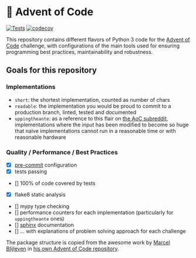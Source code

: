 # 🎄 Advent of Code
[![Tests](https://github.com/gansanay/adventofcode/actions/workflows/tests.yaml/badge.svg)](https://github.com/gansanay/adventofcode/actions/workflows/tests.yaml)
[![codecov](https://codecov.io/gh/gansanay/adventofcode/branch/main/graph/badge.svg?token=DXUOP0J9E1)](https://codecov.io/gh/gansanay/adventofcode)

This repository contains different flavors of Python 3 code for the [Advent of Code](https://adventofcode.com/) challenge, with configurations of the main tools used for ensuring programming best practices, maintainability and robustness.

## Goals for this repository

### Implementations

- `short`: the shortest implementation, counted as number of chars
- `readable`: the implementation you would be proud to commit to a production branch, linted, tested and documented
- `uppingtheante`: as a reference to this flair on [the AoC subreddit](https://www.reddit.com/r/adventofcode/), implementations where the input has been modified to become so huge that naive implementations cannot run in a reasonable time or with reasonable hardware

### Quality / Performance / Best Practices

- [x] [pre-commit](https://pre-commit.com/) configuration
- [x] tests passing
- [] 100% of code covered by tests
- [x] flake8 static analysis
- [] mypy type checking
- [] performance counters for each implementation (particularly for `uppingtheante` ones)
- [] [sphinx](https://www.sphinx-doc.org/en/master/) documentation
- [] ... with explanations of problem solving approach for each challenge

The package structure is copied from the awesome work by [Marcel Blijleven](https://github.com/marcelblijleven) in [his own Advent of Code repository](https://github.com/marcelblijleven/adventofcode).
